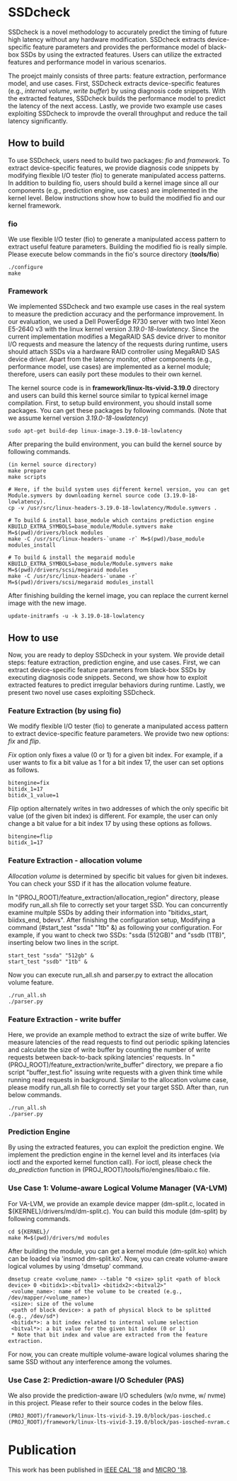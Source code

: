 # SSDcheck

SSDcheck is a novel methodology to accurately predict the timing of future high latency without any hardware modification.
SSDcheck extracts device-specific feature parameters and provides the performance model of black-box SSDs by using the extracted features.
Users can utilize the extracted features and performance model in various scenarios.

The proejct mainly consists of three parts: feature extraction, performance model, and use cases.
First, SSDcheck extracts device-specific features (e.g., *internal volume*, *write buffer*) by using diagnosis code snippets.
With the extracted features, SSDcheck builds the performance model to predict the latency of the next access.
Lastly, we provide two example use cases exploiting SSDcheck to improvde the overall throughput and reduce the tail latency significantly.

## How to build

To use SSDcheck, users need to build two packages: *fio* and *framework*.
To extract device-specific features, we provide diagnosis code snippets by modifying flexible I/O tester (fio) to generate manipulated access patterns.
In addition to building fio, users should build a kernel image since all our components (e.g., prediction engine, use cases) are implemented in the kernel level.
Below instructions show how to build the modified fio and our kernel framework.

### fio

We use flexible I/O tester (fio) to generate a manipulated access pattern to extract useful feature parameters. Building the modified fio is really simple. Please execute below commands in the fio's source directory (**tools/fio**)

```
./configure
make
```

### Framework

We implemented SSDcheck and two example use cases in the real system to measure the prediction accuracy and the performance improvement.
In our evaluation, we used a Dell PowerEdge R730 server with two Intel Xeon E5-2640 v3 with the linux kernel version *3.19.0-18-lowlatency*.
Since the current implementation modifies a MegaRAID SAS device driver to monitor I/O requests and measure the latency of the requests during runtime, users should attach SSDs via a hardware RAID controller using MegaRAID SAS device driver.
Apart from the latency monitor, other components (e.g., performance model, use cases) are implemented as a kernel module; therefore, users can easily port these modules to their own kernel.

The kernel source code is in **framework/linux-lts-vivid-3.19.0** directory and users can build this kernel source similar to typical kernel image compilation.
First, to setup build environment, you should install some packages. You can get these packages by following commands. (Note that we assume kernel version *3.19.0-18-lowlatency*)

```
sudo apt-get build-dep linux-image-3.19.0-18-lowlatency
```

After preparing the build environment, you can build the kernel source by following commands.

```
(in kernel source directory)
make prepare
make scripts

# Here, if the build system uses different kernel version, you can get Module.symvers by downloading kernel source code (3.19.0-18-lowlatency).
cp -v /usr/src/linux-headers-3.19.0-18-lowlatency/Module.symvers .

# To build & install base_module which contains prediction engine
KBUILD_EXTRA_SYMBOLS=base_module/Module.symvers make M=$(pwd)/drivers/block modules
make -C /usr/src/linux-headers-`uname -r` M=$(pwd)/base_module modules_install

# To build & install the megaraid module
KBUILD_EXTRA_SYMBOLS=base_module/Module.symvers make M=$(pwd)/drivers/scsi/megaraid modules
make -C /usr/src/linux-headers-`uname -r` M=$(pwd)/drivers/scsi/megaraid modules_install
```

After finishing building the kernel image, you can replace the current kernel image with the new image.

```
update-initramfs -u -k 3.19.0-18-lowlatency
```

## How to use

Now, you are ready to deploy SSDcheck in your system.
We provide detail steps: feature extraction, prediction engine, and use cases.
First, we can extract device-specific feature parameters from black-box SSDs by executing diagnosis code snippets.
Second, we show how to exploit extracted features to predict irregular behaviors during runtime.
Lastly, we present two novel use cases exploiting SSDcheck.

### Feature Extraction (by using fio)

We modify flexible I/O tester (fio) to generate a manipulated access pattern to extract device-specific feature parameters.
We provide two new options: *fix* and *flip*.

*Fix* option only fixes a value (0 or 1) for a given bit index. For example, if a user wants to fix a bit value as 1 for a bit index 17, the user can set options as follows.
  
```
bitengine=fix
bitidx_1=17
bitidx_1_value=1
```  

*Flip* option alternately writes in two addresses of which the only specific bit value (of the given bit index) is different. For example, the user can only change a bit value for a bit index 17 by using these options as follows.
  
```
bitengine=flip
bitidx_1=17
```

### Feature Extraction - allocation volume

*Allocation volume* is determined by specific bit values for given bit indexes.
You can check your SSD if it has the allocation volume feature.

In "(PROJ_ROOT)/feature_extraction/allocation_region" directory, please modify run_all.sh file to correctly set your target SSD.
You can concurrently examine multple SSDs by adding their information into "bitidxs_start, biidxs_end, bdevs".
After finishing the configuration setup, Modifying a command (#start_test "ssda" "1tb" &) as following your configuration.
For example, if you want to check two SSDs: "ssda (512GB)" and "ssdb (1TB)", inserting below two lines in the script.

```
start_test "ssda" "512gb" &
start_test "ssdb" "1tb" &
```

Now you can execute run_all.sh and parser.py to extract the allocation volume feature.
```
./run_all.sh
./parser.py
```

### Feature Extraction - write buffer

Here, we provide an example method to extract the size of write buffer.
We measure latencies of the read requests to find out periodic spiking latencies and calculate the size of write buffer by counting the number of write requests between back-to-back spiking latencies' requests.
In "(PROJ_ROOT)/feature_extraction/write_buffer" directory, we prepare a fio script "buffer_test.fio" issuing write requests with a given think time while running read requests in background.
Similar to the allocation volume case, please modify run_all.sh file to correctly set your target SSD.
After than, run below commands.

```
./run_all.sh
./parser.py
```

### Prediction Engine

By using the extracted features, you can exploit the prediction engine.
We implement the prediction engine in the kernel level and its interfaces (via ioctl and the exported kernel function call).
For ioctl, please check the *do_prediction* function in (PROJ_ROOT)/tools/fio/engines/libaio.c file.


### Use Case 1: Volume-aware Logical Volume Manager (VA-LVM)
For VA-LVM, we provide an example device mapper (dm-split.c, located in ${KERNEL}/drivers/md/dm-split.c). You can build this module (dm-split) by following commands.

```
cd ${KERNEL}/
make M=$(pwd)/drivers/md modules
```

After building the module, you can get a kernel module (dm-split.ko) which can be loaded via 'insmod dm-split.ko'. Now, you can create volume-aware logical volumes by using 'dmsetup' command.

```
dmsetup create <volume_name> --table "0 <size> split <path of block device> 0 <bitidx1>:<bitval1> <bitidx2>:<bitval2>"
 <volume_name>: name of the volume to be created (e.g., /dev/mapper/<volume_name>)
 <size>: size of the volume
 <path of block device>: a path of physical block to be splitted (e.g., /dev/sd*)
 <bitidx*>: a bit index related to internal volume selection
 <bitval*>: a bit value for the given bit index (0 or 1)
 * Note that bit index and value are extracted from the feature extraction.
```

For now, you can create multiple volume-aware logical volumes sharing the same SSD without any interference among the volumes.


### Use Case 2: Prediction-aware I/O Scheduler (PAS)

We also provide the prediction-aware I/O schedulers (w/o nvme, w/ nvme) in this project.
Please refer to their source codes in the below files.

```
(PROJ_ROOT)/framework/linux-lts-vivid-3.19.0/block/pas-iosched.c
(PROJ_ROOT)/framework/linux-lts-vivid-3.19.0/block/pas-iosched-nvram.c
```

# Publication

This work has been published in [IEEE CAL '18](https://ieeexplore.ieee.org/document/8126227) and [MICRO '18](https://ieeexplore.ieee.org/abstract/document/8574561).
